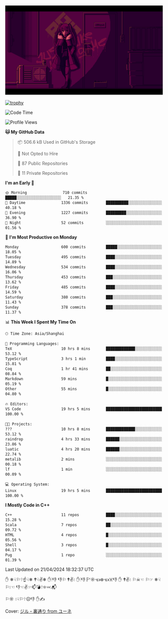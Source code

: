 ![](imgs/main.png)

[![trophy](https://github-profile-trophy.vercel.app/?username=NeilKleistGao&theme=dracula)](https://github.com/ryo-ma/github-profile-trophy)

<!--START_SECTION:waka-->
![Code Time](http://img.shields.io/badge/Code%20Time-901%20hrs%2031%20mins-blue)

![Profile Views](http://img.shields.io/badge/Profile%20Views-0-blue)

**🐱 My GitHub Data** 

> 📦 506.6 kB Used in GitHub's Storage 
 > 
> 🚫 Not Opted to Hire
 > 
> 📜 87 Public Repositories 
 > 
> 🔑 11 Private Repositories 
 > 
**I'm an Early 🐤** 

```text
🌞 Morning                710 commits         █████░░░░░░░░░░░░░░░░░░░░   21.35 % 
🌆 Daytime                1336 commits        ██████████░░░░░░░░░░░░░░░   40.18 % 
🌃 Evening                1227 commits        █████████░░░░░░░░░░░░░░░░   36.90 % 
🌙 Night                  52 commits          ░░░░░░░░░░░░░░░░░░░░░░░░░   01.56 % 
```
📅 **I'm Most Productive on Monday** 

```text
Monday                   600 commits         █████░░░░░░░░░░░░░░░░░░░░   18.05 % 
Tuesday                  495 commits         ████░░░░░░░░░░░░░░░░░░░░░   14.89 % 
Wednesday                534 commits         ████░░░░░░░░░░░░░░░░░░░░░   16.06 % 
Thursday                 453 commits         ███░░░░░░░░░░░░░░░░░░░░░░   13.62 % 
Friday                   485 commits         ████░░░░░░░░░░░░░░░░░░░░░   14.59 % 
Saturday                 380 commits         ███░░░░░░░░░░░░░░░░░░░░░░   11.43 % 
Sunday                   378 commits         ███░░░░░░░░░░░░░░░░░░░░░░   11.37 % 
```


📊 **This Week I Spent My Time On** 

```text
🕑︎ Time Zone: Asia/Shanghai

💬 Programming Languages: 
TeX                      10 hrs 8 mins       █████████████░░░░░░░░░░░░   53.12 % 
TypeScript               3 hrs 1 min         ████░░░░░░░░░░░░░░░░░░░░░   15.81 % 
Coq                      1 hr 41 mins        ██░░░░░░░░░░░░░░░░░░░░░░░   08.84 % 
Markdown                 59 mins             █░░░░░░░░░░░░░░░░░░░░░░░░   05.19 % 
Other                    55 mins             █░░░░░░░░░░░░░░░░░░░░░░░░   04.80 % 

🔥 Editors: 
VS Code                  19 hrs 5 mins       █████████████████████████   100.00 % 

🐱‍💻 Projects: 
???                      10 hrs 8 mins       █████████████░░░░░░░░░░░░   53.12 % 
raindrop                 4 hrs 33 mins       ██████░░░░░░░░░░░░░░░░░░░   23.86 % 
luatic                   4 hrs 20 mins       ██████░░░░░░░░░░░░░░░░░░░   22.74 % 
metalib                  2 mins              ░░░░░░░░░░░░░░░░░░░░░░░░░   00.18 % 
lf                       1 min               ░░░░░░░░░░░░░░░░░░░░░░░░░   00.09 % 

💻 Operating System: 
Linux                    19 hrs 5 mins       █████████████████████████   100.00 % 
```

**I Mostly Code in C++** 

```text
C++                      11 repos            ████░░░░░░░░░░░░░░░░░░░░░   15.28 % 
Scala                    7 repos             ██░░░░░░░░░░░░░░░░░░░░░░░   09.72 % 
HTML                     4 repos             █░░░░░░░░░░░░░░░░░░░░░░░░   05.56 % 
Shell                    3 repos             █░░░░░░░░░░░░░░░░░░░░░░░░   04.17 % 
Pug                      1 repo              ░░░░░░░░░░░░░░░░░░░░░░░░░   01.39 % 
```




 Last Updated on 21/04/2024 18:32:37 UTC
<!--END_SECTION:waka-->

✋ ❄☟⚐🕆☝☟❄ 🕈☟✌❄ ✋🕯👎 👎⚐ 🕈✌💧 ✋🕯👎 🏱☼☜❄☜☠👎 ✋ 🕈✌💧 ⚐☠☜ ⚐☞ ❄☟⚐💧☜ 👎☜✌☞📫💣🕆❄☜💧📬

⚐☼ 💧☟⚐🕆☹👎 ✋✍

Cover: [ジル・裏通り from ユーネ](https://www.pixiv.net/artworks/62127066)

